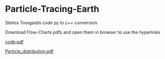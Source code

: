 # Particle-Tracing-Earth
Stelios Tourgaidis code py to c++ conversion.

Download Flow-Charts pdfs and open them in browser to use the hyperlinks

[code.pdf](https://github.com/Vasichar11/Particle-Tracing-Earth/blob/main/More/code.drawio.pdf)

[Particle_distribution.pdf](https://github.com/Vasichar11/Particle-Tracing-Earth/blob/main/More/Particle_distribution.pdf)

